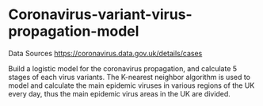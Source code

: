 # Coronavirus-variant-virus-propagation-model

Data Sources
https://coronavirus.data.gov.uk/details/cases

Build a logistic model for the coronavirus propagation, and calculate 5 stages of each virus variants. 
The K-nearest neighbor algorithm is used to model and calculate the main epidemic viruses in various regions of the UK every day, thus the main epidemic virus areas in the UK are divided.
